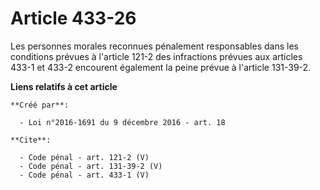 # Article 433-26

Les personnes morales reconnues pénalement responsables dans les conditions prévues à l'article 121-2 des infractions prévues
aux articles 433-1 et 433-2 encourent également la peine prévue à l'article 131-39-2.

**Liens relatifs à cet article**

	**Créé par**:

	  - Loi n°2016-1691 du 9 décembre 2016 - art. 18

	**Cite**:

	  - Code pénal - art. 121-2 (V)
	  - Code pénal - art. 131-39-2 (V)
	  - Code pénal - art. 433-1 (V)
